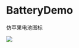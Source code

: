 # BatteryDemo
仿苹果电池图标

![](https://github.com/laisq/BatteryDemo/blob/master/%E4%BB%BF%E8%8B%B9%E6%9E%9C%E7%94%B5%E6%B1%A0%E5%9B%BE%E6%A0%87/%E6%BC%94%E7%A4%BA.gif)

